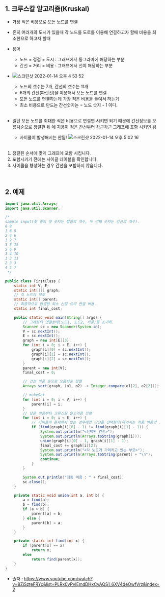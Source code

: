 

## 1. 크루스칼 알고리즘(Kruskal)
- 가장 적은 비용으로 모든 노드를 연결 
- 흔히 여러개의 도시가 있을때 각 노드를 도로를 이용해 연결하고자 할때 비용을 최소한으로 하고자 할때
- 용어
    - 노드 = 정점 = 도시 : 그래프에서 동그라미에 해당하는 부분
    - 간선 = 거리 = 비용 : 그래프에서 선이 해당하는 부분
    
- ![스크린샷 2022-01-14 오후 4 53 52](https://user-images.githubusercontent.com/93639793/149471520-3b2f57d6-261a-4e99-9aad-4f13d105a783.png)
    - 노드의 갯수는 7개, 간선의 갯수는 11개
    - 6개의 간선(파란선)을 이용해서 모든 노드를 연결
    - 모든 노드를 연결하는데 가장 적은 비용을 들여서 하는거
    - 최소 비용으로 만드는 간선숫자는 = 노드 숫자 - 1 이다.   
  <br>
- 일단 모든 노드를 최대한 적은 비용으로 연결면 시키면 되기 때문에 간선정보를 오름차순으로 정렬한 뒤
에 지용이 적은 간선부터 차근차근 그래프에 포함 시키면 됨
  - 사이클이 발생해서는 안됨!
    ![스크린샷 2022-01-14 오후 5 02 16](https://user-images.githubusercontent.com/93639793/149472423-f15d181e-00d2-4806-a665-78dbc45bd139.png)   
    <br>
    
1. 정렬된 순서에 맞게 그래프에 포함 시킵니다.
2. 포함시키기 전에는 사이클 테이블을 확인합니다.
3. 사이클을 형성하는 경우 간선을 포함하지 않습니다.

  <br>

## 2. 예제

```java
import java.util.Arrays;
import java.util.Scanner;

/*
sample input(첫 줄의 첫 숫자는 정점의 개수, 두 번째 숫자는 간선의 개수).
6 9
1 6 5
2 4 6
1 2 7
3 5 15
5 6 9
3 4 10
1 3 11
2 3 3
4 5 7
 */

public class FirstClass {
    static int V, E;
    static int[][] graph;
    // 각 노드의 부모
    static int[] parent;
    // 최종적으로 연결된 최소 신장 트리 연결 비용.
    static int final_cost;

    public static void main(String[] args) {
        // 그래프의 연결상태(노드1, 노드2, 비용)를 초기화.
        Scanner sc = new Scanner(System.in);
        V = sc.nextInt();
        E = sc.nextInt();
        graph = new int[E][3];
        for (int i = 0; i < E; i++) {
            graph[i][0] = sc.nextInt();
            graph[i][1] = sc.nextInt();
            graph[i][2] = sc.nextInt();
        }
        parent = new int[V];
        final_cost = 0;

        // 간선 비용 순으로 오름차순 정렬
        Arrays.sort(graph, (o1, o2) -> Integer.compare(o1[2], o2[2]));

        // makeSet
        for (int i = 0; i < V; i++) {
            parent[i] = i;
        }
        // 낮은 비용부터 크루스칼 알고리즘 진행
        for (int i = 0; i < E; i++) {
            // 사이클이 존재하지 않는 경우에만 간선을 선택한다(여기서는 최종 비용만 고려하도록 하겠다).
            if (find(graph[i][0] - 1) != find(graph[i][1] - 1)) {
                System.out.println("<선택된 간선>");
                System.out.println(Arrays.toString(graph[i]));
                union(graph[i][0] - 1, graph[i][1] - 1);
                final_cost += graph[i][2];
                System.out.println("<각 노드가 가리키고 있는 부모>");
                System.out.println(Arrays.toString(parent) + "\n");
                continue;
            }
        }

        System.out.println("최종 비용 : " + final_cost);
        sc.close();
    }

    private static void union(int a, int b) {
        a = find(a);
        b = find(b);
        if (a > b) {
            parent[a] = b;
        } else {
            parent[b] = a;
        }
    }

    private static int find(int x) {
        if (parent[x] == x)
            return x;
        else
            return find(parent[x]);
    }
}
```






- 출처 : https://www.youtube.com/watch?v=8ZiSzteFRYc&list=PLRx0vPvlEmdDHxCvAQS1_6XV4deOwfVrz&index=2
